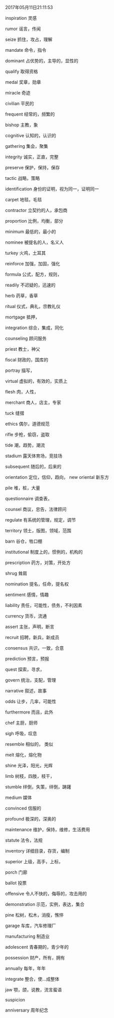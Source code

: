 2017年05月11日21:11:53


inspiration     灵感

rumor           谣言，传闻

seize           抓住，攻占，理解

mandate         命令，指令

dominant        占优势的，主导的，显性的

qualify         取得资格

medal           奖章，勋章

miracle         奇迹

civilian        平民的

frequent        经常的，频繁的

bishop          主教，象

cognitive       认知的，认识的

gathering       集会，聚集

integrity       诚实，正直，完整

preserve        保护，保持，保存

tactic          战略，策略

identification  身份的证明，视为同一，证明同一

carpet          地毯，毛毯

contractor          立契约的人，承包商

proportion      比例，均衡，部分

minimum         最低的，最小的

nominee         被提名的人，名义人

turkey          火鸡，土耳其

reinforce       加强，加固，强化

formula         公式，配方，规则，

readily         不迟疑的，迅速的

herb            药草，香草

ritual          仪式，典礼，宗教礼仪

mortgage        抵押，

integration     综合，集成，同化

counseling      顾问服务

priest          教士，神父

fiscal              财政的，国库的

portray         描写，

virtual         虚拟的，有效的，实质上

flesh           肉，人性，

merchant            商人，店主，专家

tuck            缝摺

ethics          偶尔，道德规范

rifle           步枪，偷窃，盗取

tide            潮，趋势，潮流

stadium         露天体育场，竞技场

subsequent      随后的，后来的

orientation     定位，信仰，趋向，  new oriental 新东方

pile            堆，桩，大量

questionnaire       调查表，

counsel         商议，忠告，法律顾问

regulate        有系统的管理，规定，调节

territory       领土，版图，领域，范围

barn            谷仓，牲口棚

institutional   制度上的，惯例的，机构的

prescription    药方，对策，开处方

shrug           耸肩

nomination      提名，任命，提名权

sentiment       感情，情趣

liability       责任，可能性，债务，不利因素

currency        货币，流通

assert          主张，声明，断言

recruit         招聘，新兵，新成员

consensus       共识，一致，合意

prediction      预言，预报

quest           探索，寻求，

govern          统治，支配，管理

narrative       叙述，故事

odds            让步，几率，可能性

furthermore     而且，此外

chef            主厨，厨师

sigh            呼吸，叹息

resemble        相似的， 类似

melt            熔化，熔化物

shine           光泽，阳光，光辉

limb            树枝，四肢，枝干，

stumble         绊倒，失策，绊倒，踌躇

medium          媒体

convinced       信服的

profound        极深的，深奥的

maintenance     维护，保持，维修，生活费用

statute         法令，法规

inventory       详细目录，存货，编制

superior        上级，高手，上标，

porch           门廊

ballot          投票

offensive       令人不快的，侮辱的，攻击用的

demonstration       示范，实例，表达，集合

pine            松树，松木，消瘦，憔悴

garage          车库，汽车修理厂

manufacturing   制造业

adolescent      青春期的，青少年的

possession      财产，所有，拥有

annually            每年，年年

integrate       整合，使...成整体

jaw             颚，颌，说教，流言蜚语

suspicion       

anniversary     周年纪念



